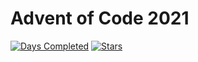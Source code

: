# Advent of Code 2021
[![Days Completed](https://img.shields.io/badge/days%20completed-3-red)](https://adventofcode.com/2021)
[![Stars](https://img.shields.io/badge/stars%20⭐-7-yellow)](https://adventofcode.com/2021/stats)
